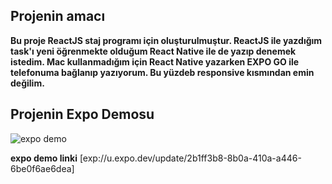 ## Projenin amacı 

**Bu proje ReactJS staj programı için oluşturulmuştur. ReactJS ile yazdığım task'ı yeni öğrenmekte olduğum React Native ile de yazıp denemek istedim. Mac kullanmadığım için React Native yazarken EXPO GO ile telefonuma bağlanıp yazıyorum. Bu yüzdeb responsive kısmından emin değilim.**

## Projenin Expo Demosu 

![expo demo](https://github.com/SelvBerkay/React-Native-Staj-Program--Weather-App/assets/137525654/4fbc4249-d6f4-4cda-b043-01779ff41955)

**expo demo linki** [exp://u.expo.dev/update/2b1ff3b8-8b0a-410a-a446-6be0f6ae6dea]

